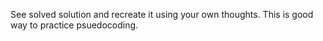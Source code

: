 See solved solution and recreate it using your own thoughts. This is good way to practice psuedocoding.